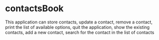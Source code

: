 # contactsBook
This application can store contacts, update a contact, remove a contact, print the list of available options, quit the application, show the existing contacts,  add a new contact, search for the contact in the list of contacts
